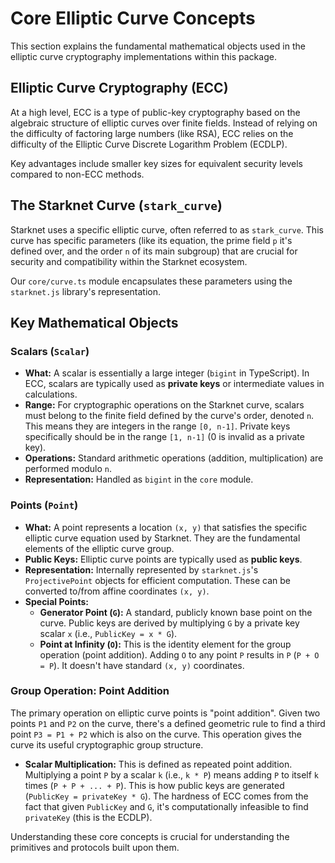 # Core Elliptic Curve Concepts

This section explains the fundamental mathematical objects used in the elliptic curve cryptography implementations within this package.

## Elliptic Curve Cryptography (ECC)

At a high level, ECC is a type of public-key cryptography based on the algebraic structure of elliptic curves over finite fields. Instead of relying on the difficulty of factoring large numbers (like RSA), ECC relies on the difficulty of the Elliptic Curve Discrete Logarithm Problem (ECDLP).

Key advantages include smaller key sizes for equivalent security levels compared to non-ECC methods.

## The Starknet Curve (`stark_curve`)

Starknet uses a specific elliptic curve, often referred to as `stark_curve`. This curve has specific parameters (like its equation, the prime field `p` it's defined over, and the order `n` of its main subgroup) that are crucial for security and compatibility within the Starknet ecosystem.

Our `core/curve.ts` module encapsulates these parameters using the `starknet.js` library's representation.

## Key Mathematical Objects

### Scalars (`Scalar`)

*   **What:** A scalar is essentially a large integer (`bigint` in TypeScript). In ECC, scalars are typically used as **private keys** or intermediate values in calculations.
*   **Range:** For cryptographic operations on the Starknet curve, scalars must belong to the finite field defined by the curve's order, denoted `n`. This means they are integers in the range `[0, n-1]`. Private keys specifically should be in the range `[1, n-1]` (0 is invalid as a private key).
*   **Operations:** Standard arithmetic operations (addition, multiplication) are performed modulo `n`.
*   **Representation:** Handled as `bigint` in the `core` module.

### Points (`Point`)

*   **What:** A point represents a location `(x, y)` that satisfies the specific elliptic curve equation used by Starknet. They are the fundamental elements of the elliptic curve group.
*   **Public Keys:** Elliptic curve points are typically used as **public keys**.
*   **Representation:** Internally represented by `starknet.js`'s `ProjectivePoint` objects for efficient computation. These can be converted to/from affine coordinates `(x, y)`.
*   **Special Points:**
    *   **Generator Point (`G`):** A standard, publicly known base point on the curve. Public keys are derived by multiplying `G` by a private key scalar `x` (i.e., `PublicKey = x * G`).
    *   **Point at Infinity (`O`):** This is the identity element for the group operation (point addition). Adding `O` to any point `P` results in `P` (`P + O = P`). It doesn't have standard `(x, y)` coordinates.

### Group Operation: Point Addition

The primary operation on elliptic curve points is "point addition". Given two points `P1` and `P2` on the curve, there's a defined geometric rule to find a third point `P3 = P1 + P2` which is also on the curve. This operation gives the curve its useful cryptographic group structure.

*   **Scalar Multiplication:** This is defined as repeated point addition. Multiplying a point `P` by a scalar `k` (i.e., `k * P`) means adding `P` to itself `k` times (`P + P + ... + P`). This is how public keys are generated (`PublicKey = privateKey * G`). The hardness of ECC comes from the fact that given `PublicKey` and `G`, it's computationally infeasible to find `privateKey` (this is the ECDLP).

Understanding these core concepts is crucial for understanding the primitives and protocols built upon them. 
